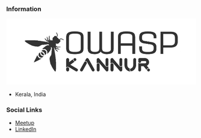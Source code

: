 ### Information

![OWASP Kannur Chapter](/assets/images/logo.png
"OWASP Kannur Chapter")
* Kerala, India

### Social Links
* [Meetup](https://www.meetup.com/owasp-kannur/)
* [LinkedIn](https://www.linkedin.com/company/owasp-kannur)

